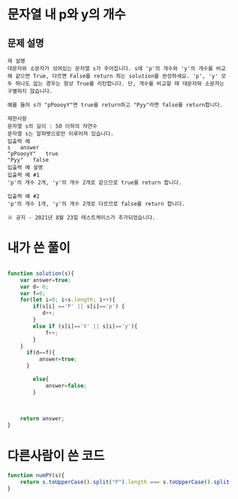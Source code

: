 # 문자열 내 p와 y의 개수

## 문제 설명

    제 설명
    대문자와 소문자가 섞여있는 문자열 s가 주어집니다. s에 'p'의 개수와 'y'의 개수를 비교해 같으면 True, 다르면 False를 return 하는 solution를 완성하세요. 'p', 'y' 모두 하나도 없는 경우는 항상 True를 리턴합니다. 단, 개수를 비교할 때 대문자와 소문자는 구별하지 않습니다.

    예를 들어 s가 "pPoooyY"면 true를 return하고 "Pyy"라면 false를 return합니다.

    제한사항
    문자열 s의 길이 : 50 이하의 자연수
    문자열 s는 알파벳으로만 이루어져 있습니다.
    입출력 예
    s	answer
    "pPoooyY"	true
    "Pyy"	false
    입출력 예 설명
    입출력 예 #1
    'p'의 개수 2개, 'y'의 개수 2개로 같으므로 true를 return 합니다.

    입출력 예 #2
    'p'의 개수 1개, 'y'의 개수 2개로 다르므로 false를 return 합니다.

    ※ 공지 - 2021년 8월 23일 테스트케이스가 추가되었습니다.


# 내가 쓴 풀이


```javascript

function solution(s){
    var answer=true;
    var d= 0;
    var f=0;
    for(let i=0; i<s.length; i++){
        if(s[i] =='P' || s[i]=='p') {
           d++;
        }
        else if (s[i]=='Y' || s[i]=='y'){
            f++;
        }
    }
      if(d==f){
          answer=true;
      }
        
        else{
            answer=false;
        }
    
    
    
    return answer;
}
```


# 다른사람이 쓴 코드 

```javascript
function numPY(s){
    return s.toUpperCase().split("P").length === s.toUpperCase().split("Y").length;
}

```